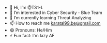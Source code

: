 - 👋 Hi, I’m @TS1-L
- 👀 I’m interested in Cyber Security - Blue Team
- 🌱 I’m currently learning Threat Analyzing
- 📫 How to reach me karatal99.be@gmail.com
- 😄 Pronouns: He/Him
- ⚡ Fun fact: I'm lazy AF

<!---
TS1-L/TS1-L is a ✨ special ✨ repository because its `README.md` (this file) appears on your GitHub profile.
You can click the Preview link to take a look at your changes.
--->

